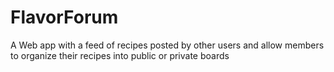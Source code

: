 # FlavorForum
A Web app with a feed of recipes posted by other users and allow members to organize their recipes into public or private boards
